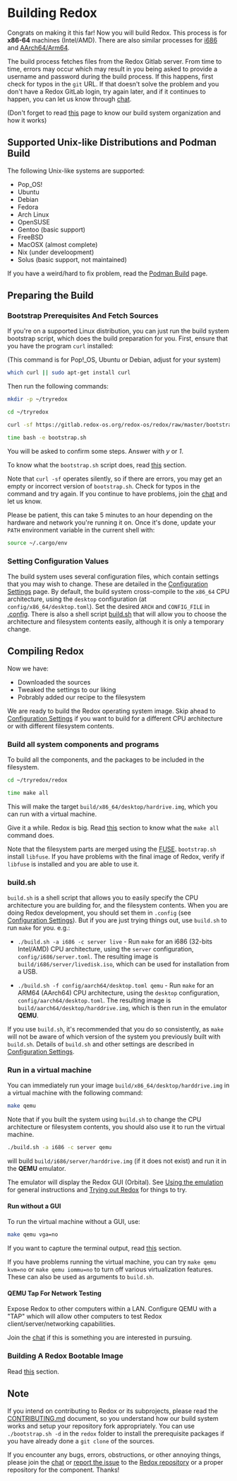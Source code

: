 # Building Redox

Congrats on making it this far! Now you will build Redox. This process is for **x86-64** machines (Intel/AMD). There are also similar processes for [i686](./ch08-03-i686.md) and [AArch64/Arm64](./ch08-04-aarch.md).

The build process fetches files from the Redox Gitlab server. From time to time, errors may occur which may result in you being asked to provide a username and password during the build process. If this happens, first check for typos in the `git` URL. If that doesn't solve the problem and you don't have a Redox GitLab login, try again later, and if it continues to happen, you can let us know through [chat](./ch13-01-chat.md).

(Don't forget to read [this](./ch08-06-build-system-reference.md) page to know our build system organization and how it works)

## Supported Unix-like Distributions and Podman Build

The following Unix-like systems are supported:

- Pop_OS!
- Ubuntu
- Debian
- Fedora
- Arch Linux
- OpenSUSE
- Gentoo (basic support)
- FreeBSD
- MacOSX (almost complete)
- Nix (under develoopment)
- Solus (basic support, not maintained)

If you have a weird/hard to fix problem, read the [Podman Build](./ch02-06-podman-build.md) page.

## Preparing the Build

### Bootstrap Prerequisites And Fetch Sources

If you're on a supported Linux distribution, you can just run the build system bootstrap script, which does the build preparation for you. First, ensure that you have the program `curl` installed:

(This command is for Pop!_OS, Ubuntu or Debian, adjust for your system)

```sh
which curl || sudo apt-get install curl
```

Then run the following commands:

```sh
mkdir -p ~/tryredox
```

```sh
cd ~/tryredox
```

```sh
curl -sf https://gitlab.redox-os.org/redox-os/redox/raw/master/bootstrap.sh -o bootstrap.sh
```

```sh
time bash -e bootstrap.sh
```

You will be asked to confirm some steps. Answer with *y* or *1*.

To know what the `bootstrap.sh` script does, read [this](./ch08-07-build-phases.md#bootstrapsh) section.

Note that `curl -sf` operates silently, so if there are errors, you may get an empty or incorrect version of `bootstrap.sh`. Check for typos in the command and try again. If you continue to have problems, join the [chat](./ch13-01-chat.md) and let us know.

Please be patient, this can take 5 minutes to an hour depending on the hardware and network you're running it on. Once it's done, update your `PATH` environment variable in the current shell with:

```sh
source ~/.cargo/env
```

### Setting Configuration Values

The build system uses several configuration files, which contain settings that you may wish to change. These are detailed in the [Configuration Settings](./ch02-07-configuration-settings.md) page. By default, the build system cross-compile to the `x86_64` CPU architecture, using the `desktop` configuration (at `config/x86_64/desktop.toml`). Set the desired `ARCH` and `CONFIG_FILE` in [.config](./ch02-07-configuration-settings.md#config). There is also a shell script [build.sh](#buildsh) that will allow you to choose the architecture and filesystem contents easily, although it is only a temporary change.

## Compiling Redox

Now we have:

 - Downloaded the sources
 - Tweaked the settings to our liking
 - Pobrably added our recipe to the filesystem

We are ready to build the Redox operating system image. Skip ahead to [Configuration Settings](./ch02-07-configuration-settings.md) if you want to build for a different CPU architecture or with different filesystem contents.

### Build all system components and programs

To build all the components, and the packages to be included in the filesystem.

```sh
cd ~/tryredox/redox
```

```sh
time make all
```

This will make the target `build/x86_64/desktop/hardrive.img`, which you can run with a virtual machine.

Give it a while. Redox is big. Read [this](./ch08-07-build-phases.md#make-all-first-run) section to know what the `make all` command does.

Note that the filesystem parts are merged using the [FUSE](https://github.com/libfuse/libfuse). `bootstrap.sh` install `libfuse`. If you have problems with the final image of Redox, verify if `libfuse` is installed and you are able to use it.

### build.sh

`build.sh` is a shell script that allows you to easily specify the CPU architecture you are building for, and the filesystem contents. When you are doing Redox development, you should set them in `.config` (see [Configuration Settings](./ch02-07-configuration-settings.md)). But if you are just trying things out, use `build.sh` to run `make` for you. e.g.:

- `./build.sh -a i686 -c server live` - Run `make` for an i686 (32-bits Intel/AMD) CPU architecture, using the `server` configuration, `config/i686/server.toml`. The resulting image is `build/i686/server/livedisk.iso`, which can be used for installation from a USB.

- `./build.sh -f config/aarch64/desktop.toml qemu` - Run `make` for an ARM64 (AArch64) CPU architecture, using the `desktop` configuration, `config/aarch64/desktop.toml`. The resulting image is `build/aarch64/desktop/harddrive.img`, which is then run in the emulator **QEMU**.

If you use `build.sh`, it's recommended that you do so consistently, as `make` will not be aware of which version of the system you previously built with `build.sh`. Details of `build.sh` and other settings are described in [Configuration Settings](./ch02-07-configuration-settings.md).

### Run in a virtual machine

You can immediately run your image `build/x86_64/desktop/harddrive.img` in a virtual machine with the following command:

```sh
make qemu
```

Note that if you built the system using `build.sh` to change the CPU architecture or filesystem contents, you should also use it to run the virtual machine.

```sh
./build.sh -a i686 -c server qemu
```

will build `build/i686/server/harddrive.img` (if it does not exist) and run it in the **QEMU** emulator.

The emulator will display the Redox GUI (Orbital). See [Using the emulation](./ch02-01-running-vm.md#using-the-emulation) for general instructions and [Trying out Redox](./ch02-04-trying-out-redox.md) for things to try.

#### Run without a GUI

To run the virtual machine without a GUI, use:

```sh
make qemu vga=no
```

If you want to capture the terminal output, read [this](./ch08-05-troubleshooting.md#debug-methods) section.

If you have problems running the virtual machine, you can try `make qemu kvm=no` or `make qemu iommu=no` to turn off various virtualization features. These can also be used as arguments to `build.sh`.

#### QEMU Tap For Network Testing

Expose Redox to other computers within a LAN. Configure QEMU with a "TAP" which will allow other computers to test Redox client/server/networking capabilities.

Join the [chat](./ch13-01-chat.md) if this is something you are interested in pursuing.

### Building A Redox Bootable Image

Read [this](./ch09-02-coding-and-building.md#testing-on-real-hardware) section.

## Note

If you intend on contributing to Redox or its subprojects, please read the [CONTRIBUTING.md](https://gitlab.redox-os.org/redox-os/redox/-/blob/master/CONTRIBUTING.md) document, so you understand how our build system works and setup your repository fork appropriately. You can use `./bootstrap.sh -d` in the `redox` folder to install the prerequisite packages if you have already done a `git clone` of the sources.

If you encounter any bugs, errors, obstructions, or other annoying things, please join the [chat](./ch13-01-chat.md) or [report the issue](./ch12-03-creating-proper-bug-reports.md) to the [Redox repository](https://gitlab.redox-os.org/redox-os/redox) or a proper repository for the component. Thanks!
